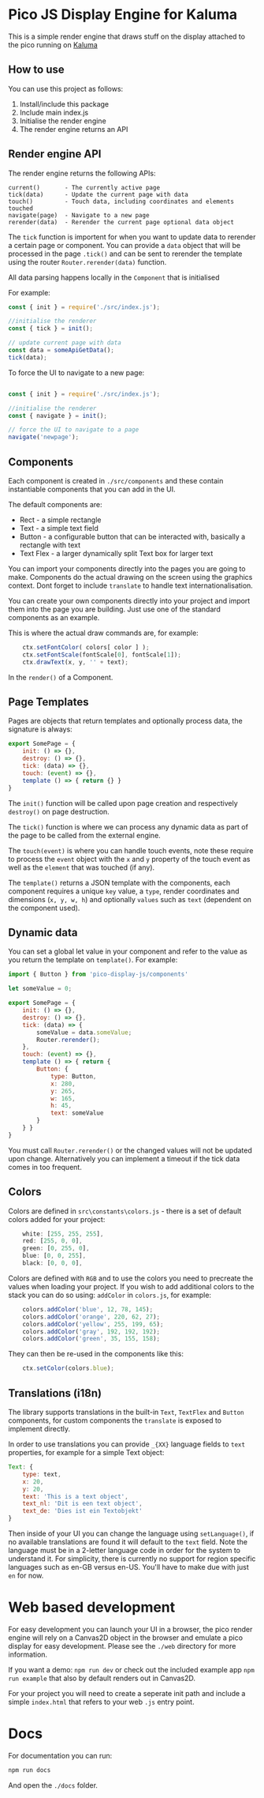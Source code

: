 # Pico JS Display Engine for Kaluma

This is a simple render engine that draws stuff on the display attached to the pico running on [Kaluma](https://kalumajs.org/)

## How to use

You can use this project as follows:

1. Install/include this package
2. Include main index.js 
3. Initialise the render engine
4. The render engine returns an API

## Render engine API

The render engine returns the following APIs:
```
current()       - The currently active page
tick(data)      - Update the current page with data
touch()         - Touch data, including coordinates and elements touched
navigate(page)  - Navigate to a new page
rerender(data)  - Rerender the current page optional data object
```

The `tick` function is importent for when you want to update data to rerender a certain page or component. You can provide a `data` object that will be processed in the page `.tick()` and can be sent to rerender the template using the router `Router.rerender(data)` function.

All data parsing happens locally in the `Component` that is initialised

For example:

```js
const { init } = require('./src/index.js');

//initialise the renderer
const { tick } = init();

// update current page with data
const data = someApiGetData();
tick(data);
```

To force the UI to navigate to a new page:
```js

const { init } = require('./src/index.js');

//initialise the renderer
const { navigate } = init();

// force the UI to navigate to a page
navigate('newpage');
```

## Components

Each component is created in `./src/components` and these contain instantiable components that you can add in the UI.

The default components are:
* Rect - a simple rectangle
* Text - a simple text field
* Button - a configurable button that can be interacted with, basically a rectangle with text
* Text Flex - a larger dynamically split Text box for larger text

You can import your components directly into the pages you are going to make. Components do the actual drawing on the screen using the graphics context. Dont forget to include `translate` to handle text internationalisation.

You can create your own components directly into your project and import them into the page you are building. Just use one of the standard components as an example.

This is where the actual draw commands are, for example:

```js
    ctx.setFontColor( colors[ color ] );
    ctx.setFontScale(fontScale[0], fontScale[1]);
    ctx.drawText(x, y, '' + text);
```

In the `render()` of a Component.

## Page Templates

Pages are objects that return templates and optionally process data, the signature is always:

```js
export SomePage = {
    init: () => {},
    destroy: () => {},
    tick: (data) => {},
    touch: (event) => {},
    template () => { return {} }
}
```

The `init()` function will be called upon page creation and respectively `destroy()` on page destruction.

The `tick()` function is where we can process any dynamic data as part of the page to be called from the external engine.

The `touch(event)` is where you can handle touch events, note these require to process the `event` object with the `x` and `y` property of the touch event as well as the `element` that was touched (if any).

The `template()` returns a JSON template with the components, each component requires a unique `key` value, a `type`, render coordinates and dimensions (`x, y, w, h`) and optionally `values` such as `text` (dependent on the component used).

## Dynamic data

You can set a global let value in your component and refer to the value as you return the template on `template()`. For example:

```js
import { Button } from 'pico-display-js/components'

let someValue = 0;

export SomePage = {
    init: () => {},
    destroy: () => {},
    tick: (data) => {
        someValue = data.someValue;
        Router.rerender();
    },
    touch: (event) => {},
    template () => { return {
        Button: {
            type: Button,
            x: 280,
            y: 265,
            w: 165,
            h: 45,
            text: someValue
        }
    } }
}
```

You must call `Router.rerender()` or the changed values will not be updated upon change. Alternatively you can implement a timeout if the tick data comes in too frequent.

## Colors

Colors are defined in `src\constants\colors.js` - there is a set of default colors added for your project:

```js
    white: [255, 255, 255],
    red: [255, 0, 0],
    green: [0, 255, 0],
    blue: [0, 0, 255],
    black: [0, 0, 0],
```

Colors are defined with `RGB` and to use the colors you need to precreate the values when loading your project. If you wish to add additional colors to the stack you can do so using: `addColor` in `colors.js`, for example:

```js
    colors.addColor('blue', 12, 78, 145);
    colors.addColor('orange', 220, 62, 27);
    colors.addColor('yellow', 255, 199, 65);
    colors.addColor('gray', 192, 192, 192);
    colors.addColor('green', 35, 155, 158);
```

They can then be re-used in the components like this:                                                           
```js
    ctx.setColor(colors.blue);
```

## Translations (i18n)

The library supports translations in the built-in `Text`, `TextFlex` and `Button` components, for custom components the `translate` is exposed to implement directly. 

In order to use translations you can provide `_{XX}` language fields to `text` properties, for example for a simple Text object:

```js
Text: {
    type: text,
    x: 20,
    y: 20,
    text: 'This is a text object',
    text_nl: 'Dit is een text object',
    text_de: 'Dies ist ein Textobjekt'
}
```

Then inside of your UI you can change the language using `setLanguage()`, if no available translations are found it will default to the `text` field.
Note the language must be in a 2-letter language code in order for the system to understand it. For simplicity, there is currently no support for region specific languages such as en-GB versus en-US. You'll have to make due with just `en` for now.

# Web based development

For easy development you can launch your UI in a browser, the pico render engine will rely on a Canvas2D object in the browser and emulate a pico display for easy development. Please see the `./web` directory for more information.

If you want a demo: `npm run dev` or check out the included example app `npm run example` that also by default renders out in Canvas2D.

For your project you will need to create a seperate init path and include a simple `index.html` that refers to your web `.js` entry point.

# Docs

For documentation you can run:

```js
npm run docs
```

And open the `./docs` folder.
